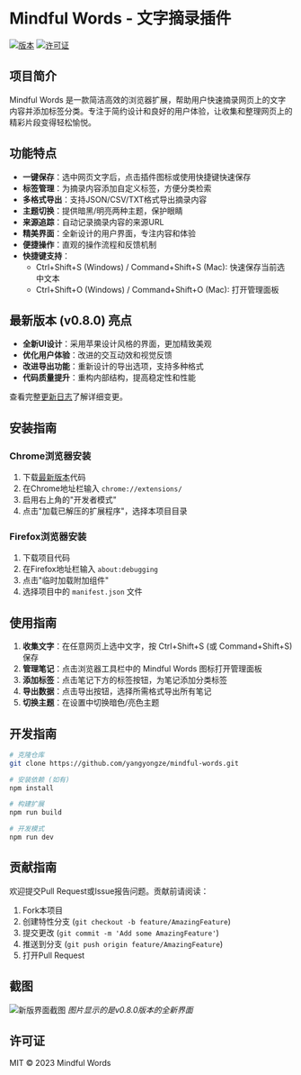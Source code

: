 # Mindful Words - 文字摘录插件

[![版本](https://img.shields.io/badge/版本-0.8.0-blue.svg)](https://github.com/yangyongze/mindful-words/releases/tag/v0.8.0)
[![许可证](https://img.shields.io/badge/许可证-MIT-green.svg)](LICENSE)

## 项目简介
Mindful Words 是一款简洁高效的浏览器扩展，帮助用户快速摘录网页上的文字内容并添加标签分类。专注于简约设计和良好的用户体验，让收集和整理网页上的精彩片段变得轻松愉悦。

## 功能特点
- **一键保存**：选中网页文字后，点击插件图标或使用快捷键快速保存
- **标签管理**：为摘录内容添加自定义标签，方便分类检索
- **多格式导出**：支持JSON/CSV/TXT格式导出摘录内容
- **主题切换**：提供暗黑/明亮两种主题，保护眼睛
- **来源追踪**：自动记录摘录内容的来源URL
- **精美界面**：全新设计的用户界面，专注内容和体验
- **便捷操作**：直观的操作流程和反馈机制
- **快捷键支持**：
  - Ctrl+Shift+S (Windows) / Command+Shift+S (Mac): 快速保存当前选中文本
  - Ctrl+Shift+O (Windows) / Command+Shift+O (Mac): 打开管理面板

## 最新版本 (v0.8.0) 亮点
- **全新UI设计**：采用苹果设计风格的界面，更加精致美观
- **优化用户体验**：改进的交互动效和视觉反馈
- **改进导出功能**：重新设计的导出选项，支持多种格式
- **代码质量提升**：重构内部结构，提高稳定性和性能

查看完整[更新日志](CHANGELOG.md)了解详细变更。

## 安装指南
### Chrome浏览器安装
1. 下载[最新版本](https://github.com/yangyongze/mindful-words/releases/latest)代码
2. 在Chrome地址栏输入 `chrome://extensions/`
3. 启用右上角的"开发者模式"
4. 点击"加载已解压的扩展程序"，选择本项目目录

### Firefox浏览器安装
1. 下载项目代码
2. 在Firefox地址栏输入 `about:debugging`
3. 点击"临时加载附加组件"
4. 选择项目中的 `manifest.json` 文件

## 使用指南
1. **收集文字**：在任意网页上选中文字，按 Ctrl+Shift+S (或 Command+Shift+S) 保存
2. **管理笔记**：点击浏览器工具栏中的 Mindful Words 图标打开管理面板
3. **添加标签**：点击笔记下方的标签按钮，为笔记添加分类标签
4. **导出数据**：点击导出按钮，选择所需格式导出所有笔记
5. **切换主题**：在设置中切换暗色/亮色主题

## 开发指南
```bash
# 克隆仓库
git clone https://github.com/yangyongze/mindful-words.git

# 安装依赖 (如有)
npm install

# 构建扩展
npm run build

# 开发模式
npm run dev
```

## 贡献指南
欢迎提交Pull Request或Issue报告问题。贡献前请阅读：
1. Fork本项目
2. 创建特性分支 (`git checkout -b feature/AmazingFeature`)
3. 提交更改 (`git commit -m 'Add some AmazingFeature'`)
4. 推送到分支 (`git push origin feature/AmazingFeature`)
5. 打开Pull Request

## 截图
![新版界面截图](screenshot.png)
*图片显示的是v0.8.0版本的全新界面*

## 许可证
MIT © 2023 Mindful Words